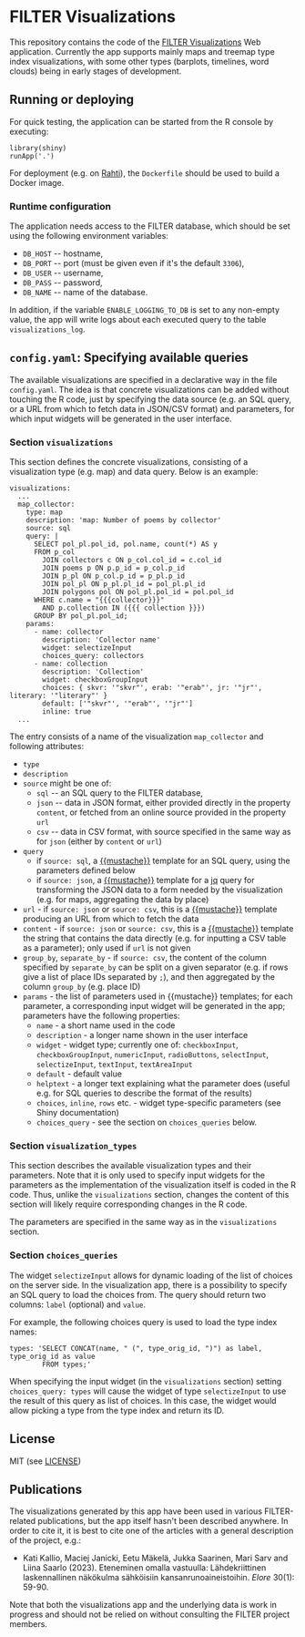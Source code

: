 # FILTER Visualizations

This repository contains the code of the
[FILTER Visualizations](https://filter-visualizations.rahtiapp.fi)
Web application. Currently the app supports mainly maps and treemap
type index visualizations, with some other types (barplots, timelines,
word clouds) being in early stages of development.

## Running or deploying

For quick testing, the application can be started from the R console
by executing:
```{r}
library(shiny)
runApp('.')
```

For deployment (e.g. on [Rahti](https://rahti.csc.fi)), the `Dockerfile`
should be used to build a Docker image.

### Runtime configuration

The application needs access to the FILTER database, which should be set
using the following environment variables:
* `DB_HOST` -- hostname,
* `DB_PORT` -- port (must be given even if it's the default `3306`),
* `DB_USER` -- username,
* `DB_PASS` -- password,
* `DB_NAME` -- name of the database.

In addition, if the variable `ENABLE_LOGGING_TO_DB` is set to any
non-empty value, the app will write logs about each executed query to
the table `visualizations_log`.

## `config.yaml`: Specifying available queries

The available visualizations are specified in a declarative way in the
file `config.yaml`. The idea is that concrete visualizations
can be added without touching the R code, just by specifying
the data source (e.g. an SQL query, or a URL from which to fetch data
in JSON/CSV format) and parameters, for which input widgets will be
generated in the user interface.

### Section `visualizations`

This section defines the concrete visualizations, consisting of a
visualization type (e.g. map) and data query. Below is an example:

```
visualizations:
  ...
  map_collector:
    type: map
    description: 'map: Number of poems by collector'
    source: sql
    query: |
      SELECT pol_pl.pol_id, pol.name, count(*) AS y
      FROM p_col
        JOIN collectors c ON p_col.col_id = c.col_id
        JOIN poems p ON p.p_id = p_col.p_id
        JOIN p_pl ON p_col.p_id = p_pl.p_id
        JOIN pol_pl ON p_pl.pl_id = pol_pl.pl_id
        JOIN polygons pol ON pol_pl.pol_id = pol.pol_id
      WHERE c.name = "{{{collector}}}"
        AND p.collection IN ({{{ collection }}})
      GROUP BY pol_pl.pol_id;
    params:
      - name: collector
        description: 'Collector name'
        widget: selectizeInput
        choices_query: collectors
      - name: collection
        description: 'Collection'
        widget: checkboxGroupInput
        choices: { skvr: '"skvr"', erab: '"erab"', jr: '"jr"', literary: '"literary"' }
        default: ['"skvr"', '"erab"', '"jr"']
        inline: true
  ...
```

The entry consists of a name of the visualization `map_collector` and
following attributes:
* `type`
* `description`
* `source` might be one of:
  * `sql` -- an SQL query to the FILTER database,
  * `json` -- data in JSON format, either provided directly in the property `content`, or fetched from an online source provided in the property `url`
  * `csv` -- data in CSV format, with source specified in the same way as for `json` (either by `content` or `url`)
* `query`
  * if `source: sql`, a [{{mustache}}](https://mustache.github.io/mustache.5.html) template for an SQL query, using the parameters defined below
  * if `source: json`, a [{{mustache}}](https://mustache.github.io/mustache.5.html) template for a [jq](https://manpages.org/jq) query for transforming the JSON data to a form needed by the visualization (e.g. for maps, aggregating the data by place)
* `url` - if `source: json` or `source: csv`, this is a [{{mustache}}](https://mustache.github.io/mustache.5.html) template producing an URL from which to fetch the data
* `content` - if `source: json` or `source: csv`, this is a [{{mustache}}](https://mustache.github.io/mustache.5.html) template the string that contains the data directly (e.g. for inputting a CSV table as a parameter); only used if `url` is not given
* `group_by`, `separate_by` - if `source: csv`, the content of the column specified by `separate_by` can be split on a given separator (e.g. if rows give a list of place IDs separated by `;`), and then aggregated by the column `group_by` (e.g. place ID)
* `params` - the list of parameters used in {{mustache}} templates; for each parameter, a corresponding input widget will be generated in the app; parameters have the following properties:
  * `name` - a short name used in the code
  * `description` - a longer name shown in the user interface
  * `widget` - widget type; currently one of: `checkboxInput`, `checkboxGroupInput`, `numericInput`, `radioButtons`, `selectInput`, `selectizeInput`, `textInput`, `textAreaInput`
  * `default` - default value
  * `helptext` - a longer text explaining what the parameter does (useful e.g. for SQL queries to describe the format of the results)
  * `choices`, `inline`, `rows` etc. - widget type-specific parameters (see Shiny documentation)
  * `choices_query` - see the section on `choices_queries` below.

### Section `visualization_types`

This section describes the available visualization types and their parameters.
Note that it is only used to specify input widgets for the parameters
as the implementation of the visualization itself is coded in the R code.
Thus, unlike the `visualizations` section, changes the content of this
section will likely require corresponding changes in the R code.

The parameters are specified in the same way as in the `visualizations` section.

### Section `choices_queries`

The widget `selectizeInput` allows for dynamic loading of the list of
choices on the server side. In the visualization app, there is a
possibility to specify an SQL query to load the choices from. The query
should return two columns: `label` (optional) and `value`.

For example, the following choices query is used to load the type index names:
```
types: 'SELECT CONCAT(name, " (", type_orig_id, ")") as label, type_orig_id as value
        FROM types;'
```

When specifying the input widget (in the `visualizations` section)
setting `choices_query: types` will cause the widget of type
`selectizeInput` to use the result of this query as list of choices. In
this case, the widget would allow picking a type from the type index
and return its ID.

## License

MIT (see [LICENSE](./LICENSE))

## Publications

The visualizations generated by this app have been used in various
FILTER-related publications, but the app itself hasn't been described
anywhere. In order to cite it, it is best to cite one of the articles
with a general description of the project, e.g.:
* Kati Kallio, Maciej Janicki, Eetu Mäkelä, Jukka Saarinen, Mari Sarv and Liina Saarlo (2023). Eteneminen omalla vastuulla: Lähdekriittinen laskennallinen näkökulma sähköisiin kansanrunoaineistoihin. *Elore* 30(1): 59-90.

Note that both the visualizations app and the underlying data is work
in progress and should not be relied on without consulting the FILTER
project members.
